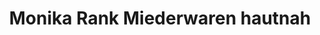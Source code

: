 ---
title: "Monika Rank Miederwaren hautnah"
url: /halle-saale/monika-rank-miederwaren-hautnah/
shop: Kleidung
---